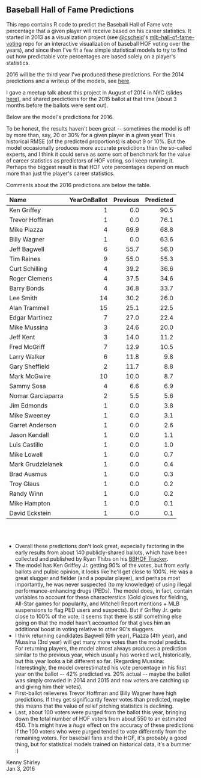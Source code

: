 ## Baseball Hall of Fame Predictions

This repo contains R code to predict the Baseball Hall of Fame vote percentage that a given player will receive based on his career statistics. It started in 2013 as a visualization project (see [@cscheid](https://github.com/cscheid)'s [mlb-hall-of-fame-voting](https://github.com/cscheid/mlb-hall-of-fame-voting?source=c) repo for an interactive visualization of baseball HOF voting over the years), and since then I've fit a few simple statistical models to try to find out how predictable vote percentages are based solely on a player's statistics.

2016 will be the third year I've produced these predictions. For the 2014 predictions and a writeup of the models, see <a href='http://kshirley.github.io/HOFmodel'>here</a>.

I gave a meetup talk about this project in August of 2014 in NYC (slides <a href="http://www.kennyshirley.com/nycmeetup.html">here</a>), and shared predictions for the 2015 ballot at that time (about 3 months before the ballots were sent out).

Below are the model's predictions for 2016.

To be honest, the results haven't been great -- sometimes the model is off by more than, say, 20 or 30% for a given player in a given year! This historical RMSE (of the predicted proportions) is about 9 or 10%. But the model occasionally produces more accurate predictions than the so-called experts, and I think it could serve as some sort of benchmark for the value of career statistics as predictors of HOF voting, so I keep running it. Perhaps the biggest result is that HOF vote percentages depend on much more than just the player's career statistics.

Comments about the 2016 predictions are below the table.

|Name              | YearOnBallot| Previous| Predicted|
|:-----------------|------------:|--------:|---------:|
|Ken Griffey       |            1|      0.0|      90.5|
|Trevor Hoffman    |            1|      0.0|      76.1|
|Mike Piazza       |            4|     69.9|      68.8|
|Billy Wagner      |            1|      0.0|      63.6|
|Jeff Bagwell      |            6|     55.7|      56.0|
|Tim Raines        |            9|     55.0|      55.3|
|Curt Schilling    |            4|     39.2|      36.6|
|Roger Clemens     |            4|     37.5|      34.6|
|Barry Bonds       |            4|     36.8|      33.7|
|Lee Smith         |           14|     30.2|      26.0|
|Alan Trammell     |           15|     25.1|      22.5|
|Edgar Martinez    |            7|     27.0|      22.4|
|Mike Mussina      |            3|     24.6|      20.0|
|Jeff Kent         |            3|     14.0|      11.2|
|Fred McGriff      |            7|     12.9|      10.5|
|Larry Walker      |            6|     11.8|       9.8|
|Gary Sheffield    |            2|     11.7|       8.8|
|Mark McGwire      |           10|     10.0|       8.7|
|Sammy Sosa        |            4|      6.6|       6.9|
|Nomar Garciaparra |            2|      5.5|       5.6|
|Jim Edmonds       |            1|      0.0|       3.8|
|Mike Sweeney      |            1|      0.0|       3.1|
|Garret Anderson   |            1|      0.0|       2.6|
|Jason Kendall     |            1|      0.0|       1.1|
|Luis Castillo     |            1|      0.0|       1.0|
|Mike Lowell       |            1|      0.0|       0.7|
|Mark Grudzielanek |            1|      0.0|       0.4|
|Brad Ausmus       |            1|      0.0|       0.3|
|Troy Glaus        |            1|      0.0|       0.2|
|Randy Winn        |            1|      0.0|       0.2|
|Mike Hampton      |            1|      0.0|       0.1|
|David Eckstein    |            1|      0.0|       0.1|


<br>
<br>

-  Overall these predictions don't look great, expecially factoring in the early results from about 140 publicly-shared ballots, which have been collected and published by Ryan Thibs on his <a href="http://www.bbhoftracker.com/">BBHOF Tracker</a>.
- The model has Ken Griffey Jr. getting 90% of the votes, but from early ballots and pulbic opinion, it looks like he'll get close to 100%. He was a great slugger and fielder (and a popular player), and perhaps most importantly, he was never suspected (to my knowledge) of using illegal performance-enhancing drugs (PEDs). The model does, in fact, contain variables to account for these characterstics (Gold gloves for fielding, All-Star games for popularity, and Mitchell Report mentions + MLB suspensions to flag PED users and suspects). But if Griffey Jr. gets close to 100% of the vote, it seems that there is still something else going on that the model hasn't accounted for that gives him an additional boost in voting relative to other 90's sluggers.
-  I think returning candidates Bagwell (6th year), Piazza (4th year), and Mussina (3rd year) will get many more votes than the model predicts. For returning players, the model almost always produces a prediction similar to the previous year, which usually has worked well, historically, but this year looks a bit different so far. (Regarding Mussina: Interestingly, the model overestimated his vote percentage in his first year on the ballot -- 42% predicted vs. 20% actual -- maybe the ballot was simply crowded in 2014 and 2015 and now voters are catching up and giving him their votes).
-  First-ballot relieveres Trevor Hoffman and Billy Wagner have high predictions. If they get significantly fewer votes than predicted, maybe this means that the value of relief pitching statistics is declining.
-  Last, about 100 voters were purged from the ballot this year, bringing down the total number of HOF voters from about 550 to an estimated 450. This might have a *huge* effect on the accuracy of these predictions if the 100 voters who were purged tended to vote differently from the remaining voters. For baseball fans and the HOF, it's probably a good thing, but for statistical models trained on historical data, it's a bummer :)
 


Kenny Shirley<br>
Jan 3, 2016

